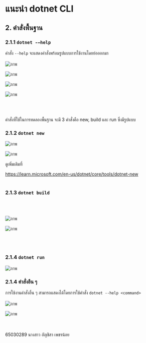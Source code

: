 # แนะนำ dotnet CLI

## 2. คำสั่งพื้นฐาน

### 2.1.1  `dotnet -–help`

คำสั่ง `--help` จะแสดงคำสั่งพร้อมรูปแบบการใช้งานโดยย่อออกมา
<br>
<br>
![ภาพ](https://github.com/AnchisaPhetnoi/03376836-OOP-2566-Lab-03/assets/144197034/b4feb829-a4d5-4ec0-bc2e-ebc15ff34200)

![ภาพ](https://github.com/AnchisaPhetnoi/03376836-OOP-2566-Lab-03/assets/144197034/7a7793c8-b4a2-441d-b001-6b175b545953)


![ภาพ](https://github.com/AnchisaPhetnoi/03376836-OOP-2566-Lab-03/assets/144197034/d62eb647-9951-4079-bdef-1182f56298e9)

![ภาพ](https://github.com/AnchisaPhetnoi/03376836-OOP-2566-Lab-03/assets/144197034/0b52219b-e338-4f53-9576-bd74c13e4f84)


<br>
<br>


คำสั่งที่ใช้ในการทดลองพื้นฐาน จะมี 3 คำสั่งคือ new, build และ run ซึ่งมีรูปแบบ


### 2.1.2  `dotnet new`


![ภาพ](https://github.com/AnchisaPhetnoi/03376836-OOP-2566-Lab-03/assets/144197034/38649b7a-e02d-47fa-8ccd-9ffa20d6a4d5)

![ภาพ](https://github.com/AnchisaPhetnoi/03376836-OOP-2566-Lab-03/assets/144197034/e73ca702-e0ba-4288-ab97-07328486982f)

ดูเพิ่มเติมที่

<https://learn.microsoft.com/en-us/dotnet/core/tools/dotnet-new>
<br>
<br>
### 2.1.3  `dotnet build`
<br>
<br>

![ภาพ](https://github.com/AnchisaPhetnoi/03376836-OOP-2566-Lab-03/assets/144197034/4f284d64-c856-481a-8a00-67223b73fd4b)

![ภาพ](https://github.com/AnchisaPhetnoi/03376836-OOP-2566-Lab-03/assets/144197034/88a81079-0194-41df-855a-e9181c6801e7)

<br>
<br>

### 2.1.4  `dotnet run`

![ภาพ](https://github.com/AnchisaPhetnoi/03376836-OOP-2566-Lab-03/assets/144197034/d5964373-18e5-4d77-9c66-f7f7b2aa7877)

### 2.1.4  คำสั่งอืน ๆ

การใช้งานคำสั่งอื่น ๆ สามารถแสดงได้โดยการใช้คำสั่ง `dotnet --help <command>`
<br>
<br>
![ภาพ](https://github.com/AnchisaPhetnoi/03376836-OOP-2566-Lab-03/assets/144197034/4c66ccff-3158-4730-ba97-850b0d7a557d)


![ภาพ](https://github.com/AnchisaPhetnoi/03376836-OOP-2566-Lab-03/assets/144197034/aac9db22-a5ba-44f0-8545-8579832dd938)


<br>
<br>
65030289 นางสาว อัญชิสา เพชรน้อย
